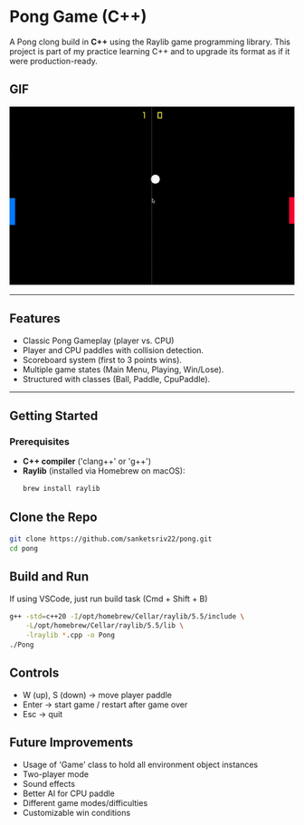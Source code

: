 # Pong Game (C++)

A Pong clong build in **C++** using the Raylib game programming library.
This project is part of my practice learning C++ and to upgrade its format as if it were production-ready.

## GIF
![Pong Gameplay](assets/pong.gif)

___

## Features
- Classic Pong Gameplay (player vs. CPU)
- Player and CPU paddles with collision detection.
- Scoreboard system (first to 3 points wins).
- Multiple game states (Main Menu, Playing, Win/Lose).
- Structured with classes (Ball, Paddle, CpuPaddle).

---

## Getting Started

### Prerequisites
- **C++ compiler** ('clang++' or 'g++')
- **Raylib** (installed via Homebrew on macOS):
  ```bash
  brew install raylib
  ```
## Clone the Repo
```bash
git clone https://github.com/sanketsriv22/pong.git
cd pong
```

## Build and Run
If using VSCode, just run build task (Cmd + Shift + B)
```bash
g++ -std=c++20 -I/opt/homebrew/Cellar/raylib/5.5/include \
    -L/opt/homebrew/Cellar/raylib/5.5/lib \
    -lraylib *.cpp -o Pong
./Pong
```

## Controls
- W (up), S (down) -> move player paddle
- Enter -> start game / restart after game over
- Esc -> quit

## Future Improvements
- Usage of 'Game' class to hold all environment object instances
- Two-player mode
- Sound effects
- Better AI for CPU paddle
- Different game modes/difficulties
- Customizable win conditions
